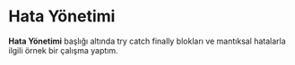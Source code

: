 # Hata Yönetimi #
**Hata Yönetimi** başlığı altında try catch finally blokları ve mantıksal hatalarla ilgili örnek bir çalışma yaptım.
